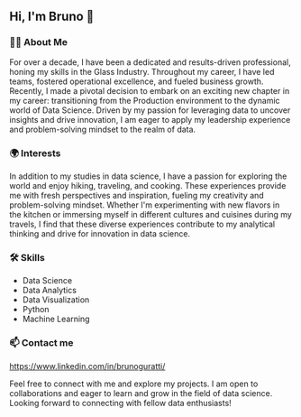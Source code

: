 ## Hi, I'm Bruno 👋

### 🙋‍♂️ About Me
For over a decade, I have been a dedicated and results-driven professional, honing my skills in the Glass Industry. Throughout my career, I have led teams, fostered operational excellence, and fueled business growth. Recently, I made a pivotal decision to embark on an exciting new chapter in my career: transitioning from the Production environment to the dynamic world of Data Science. Driven by my passion for leveraging data to uncover insights and drive innovation, I am eager to apply my leadership experience and problem-solving mindset to the realm of data.

### 🌍 Interests
In addition to my studies in data science, I have a passion for exploring the world and enjoy hiking, traveling, and cooking. These experiences provide me with fresh perspectives and inspiration, fueling my creativity and problem-solving mindset. Whether I'm experimenting with new flavors in the kitchen or immersing myself in different cultures and cuisines during my travels, I find that these diverse experiences contribute to my analytical thinking and drive for innovation in data science.

### 🛠️ Skills

- Data Science
- Data Analytics
- Data Visualization
- Python
- Machine Learning

### 📫 Contact me
https://www.linkedin.com/in/brunoguratti/

Feel free to connect with me and explore my projects. I am open to collaborations and eager to learn and grow in the field of data science.
Looking forward to connecting with fellow data enthusiasts!
